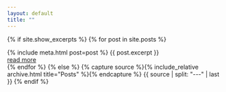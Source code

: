 ```yaml
---
layout: default
title: ""
---
```


{% if site.show_excerpts %}
  {% for post in site.posts %}
    <article>
      {% include meta.html post=post %}
      {{ post.excerpt }}
      <footer class="button"><a href="{{ post.url | relative_url }}">read more</a></footer>
    </article>
  {% endfor %}
{% else %}
  {% capture source %}{% include_relative archive.html title="Posts" %}{% endcapture %}
  {{ source | split: "---" | last }}
{% endif %}
